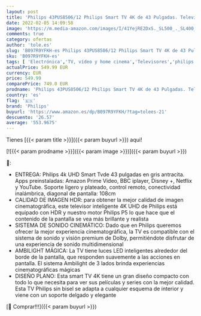 ```yaml
---
layout: post
title: 'Philips 43PUS8506/12 Philips Smart TV 4K de 43 Pulgadas. Televisión LED UHD Ideal para Netflix  Youtube y Gaming/Asistente de Google y Alexa/Android TV  Ambilight  HDR  Dolby Vision y Dolby Atmos'
date: 2022-02-05 14:09:58
image: 'https://m.media-amazon.com/images/I/41YejRE2DxS._SL500_._SL400_.jpg'
comments: true
category: ofertas
author: 'tole.es'
slug: 'B097R9YFKH-es Philips 43PUS8506/12 Philips Smart TV 4K de 43 Pulgadas....'
sku: 'B097R9YFKH-es'
tags: [ 'Electrónica','TV, vídeo y home cinema','Televisores','philips','smart','tv', ]
actualPrice: 549.99 EUR
currency: EUR
price: 549.99
comparePrice: 749.0 EUR
prodname: 'Philips 43PUS8506/12 Philips Smart TV 4K de 43 Pulgadas. Televisión LED UHD Ideal para Netflix  Youtube y Gaming/Asistente de Google y Alexa/Android TV  Ambilight  HDR  Dolby Vision y Dolby Atmos'
country: 'es'
flag: '🇪🇸'
brand: 'Philips'
buyurl: 'https://www.amazon.es/dp/B097R9YFKH/?tag=tolees-21'
descuento: '26.57'
average: '553.9675'
---
```


Tienes [{{< param title >}}]({{< param buyurl >}}) aqui!

[![{{< param prodname >}}]({{< param image >}})]({{< param buyurl >}})

🔎:

- ENTREGA: Philips 4k UHD Smart Tvde 43 pulgadas en gris antracita. Apps preinstaladas: Amazon Prime Video, BBC iplayer, Disney +, Netflix y YouTube. Soporte ligero y plateado, control remoto, conectividad inalámbrica, diagonal de pantalla: 108cm
- CALIDAD DE IMAGEN HDR: para obtener la mejor calidad de imagen cinematográfica, este televisor inteligente 4K UHD de Philips está equipado con HDR y nuestro motor Philips P5 lo que hace que el contenido de la pantalla se vea más brillante y realista
- SISTEMA DE SONIDO CINEMÁTICO: Dado que en Philips queremos ofrecer la mejor experiencia cinematográfica, la TV es compatible con el sistema de sonido y visión premium de Dolby, permitiéndote disfrutar de una experiencia de sonido multidimensional
- AMBILIGHT MÁGICA: La TV tiene luces LED inteligentes alrededor del borde de la pantalla, que responden suavemente a las acciones en pantalla. El sistema Ambilight de 3 lados brinda experiencias cinematográficas mágicas
- DISEÑO PLANO: Esta smart TV 4K tiene un gran diseño compacto con todo lo que necesita para ver sus películas y series con la mejor calidad. Esta TV Philips sin bisel se adapta a cualquier esquema de interior y viene con un soporte delgado y elegante

[🛒 Comprar!!!]({{< param buyurl >}})
